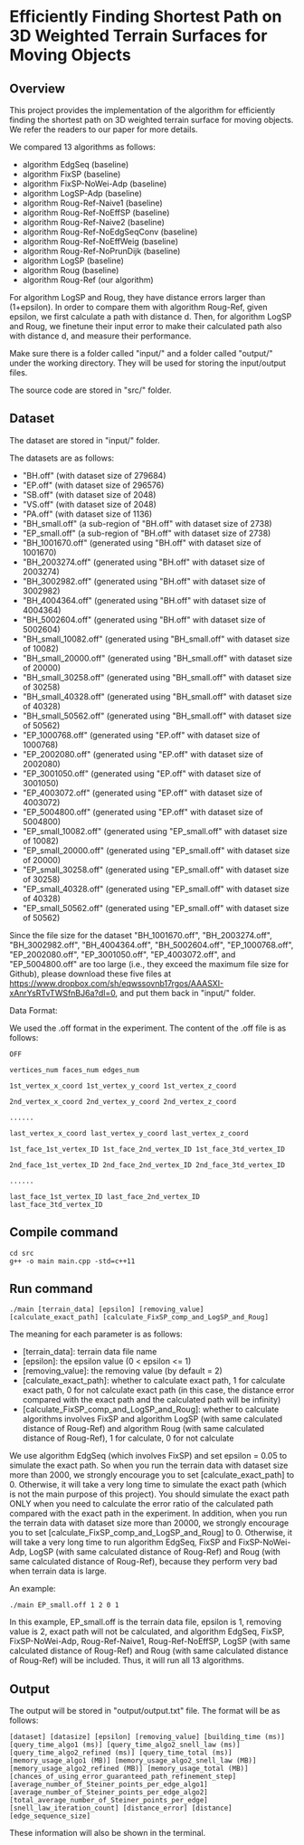 # Efficiently Finding Shortest Path on 3D Weighted Terrain Surfaces for Moving Objects

## Overview

This project provides the implementation of the algorithm for efficiently finding the shortest path on 3D weighted terrain surface for moving objects. We refer the readers to our paper for more details.

We compared 13 algorithms as follows:

- algorithm EdgSeq (baseline)
- algorithm FixSP (baseline)
- algorithm FixSP-NoWei-Adp (baseline)
- algorithm LogSP-Adp (baseline)
- algorithm Roug-Ref-Naive1 (baseline)
- algorithm Roug-Ref-NoEffSP (baseline)
- algorithm Roug-Ref-Naive2 (baseline)
- algorithm Roug-Ref-NoEdgSeqConv (baseline)
- algorithm Roug-Ref-NoEffWeig (baseline)
- algorithm Roug-Ref-NoPrunDijk (baseline)
- algorithm LogSP (baseline)
- algorithm Roug (baseline)
- algorithm Roug-Ref (our algorithm)

For algorithm LogSP and Roug, they have distance errors larger than (1+epsilon). In order to compare them with algorithm Roug-Ref, given epsilon, we first calculate a path with distance d. Then, for algorithm LogSP and Roug, we finetune their input error to make their calculated path also with distance d, and measure their performance. 

Make sure there is a folder called "input/" and a folder called "output/" under the working directory. They will be used for storing the input/output files.

The source code are stored in "src/" folder.

## Dataset

The dataset are stored in "input/" folder.

The datasets are as follows:

- "BH.off" (with dataset size of 279684)
- "EP.off" (with dataset size of 296576)
- "SB.off" (with dataset size of 2048)
- "VS.off" (with dataset size of 2048)
- "PA.off" (with dataset size of 1136)
- "BH_small.off" (a sub-region of "BH.off" with dataset size of 2738)
- "EP_small.off" (a sub-region of "BH.off" with dataset size of 2738)
- "BH_1001670.off" (generated using "BH.off" with dataset size of 1001670)
- "BH_2003274.off" (generated using "BH.off" with dataset size of 2003274)
- "BH_3002982.off" (generated using "BH.off" with dataset size of 3002982)
- "BH_4004364.off" (generated using "BH.off" with dataset size of 4004364)
- "BH_5002604.off" (generated using "BH.off" with dataset size of 5002604)
- "BH_small_10082.off" (generated using "BH_small.off" with dataset size of 10082)
- "BH_small_20000.off" (generated using "BH_small.off" with dataset size of 20000)
- "BH_small_30258.off" (generated using "BH_small.off" with dataset size of 30258)
- "BH_small_40328.off" (generated using "BH_small.off" with dataset size of 40328)
- "BH_small_50562.off" (generated using "BH_small.off" with dataset size of 50562)
- "EP_1000768.off" (generated using "EP.off" with dataset size of 1000768)
- "EP_2002080.off" (generated using "EP.off" with dataset size of 2002080)
- "EP_3001050.off" (generated using "EP.off" with dataset size of 3001050)
- "EP_4003072.off" (generated using "EP.off" with dataset size of 4003072)
- "EP_5004800.off" (generated using "EP.off" with dataset size of 5004800)
- "EP_small_10082.off" (generated using "EP_small.off" with dataset size of 10082)
- "EP_small_20000.off" (generated using "EP_small.off" with dataset size of 20000)
- "EP_small_30258.off" (generated using "EP_small.off" with dataset size of 30258)
- "EP_small_40328.off" (generated using "EP_small.off" with dataset size of 40328)
- "EP_small_50562.off" (generated using "EP_small.off" with dataset size of 50562)

Since the file size for the dataset "BH_1001670.off", "BH_2003274.off", "BH_3002982.off", "BH_4004364.off", "BH_5002604.off", "EP_1000768.off", "EP_2002080.off", "EP_3001050.off", "EP_4003072.off", and "EP_5004800.off" are too large (i.e., they exceed the maximum file size for Github), please download these five files at https://www.dropbox.com/sh/eqwssovnb17rgos/AAASXI-xAnrYsRTvTWSfnBJ6a?dl=0, and put them back in "input/" folder.

Data Format:

We used the .off format in the experiment. The content of the .off file is as follows:

```
OFF

vertices_num faces_num edges_num

1st_vertex_x_coord 1st_vertex_y_coord 1st_vertex_z_coord

2nd_vertex_x_coord 2nd_vertex_y_coord 2nd_vertex_z_coord

......

last_vertex_x_coord last_vertex_y_coord last_vertex_z_coord

1st_face_1st_vertex_ID 1st_face_2nd_vertex_ID 1st_face_3td_vertex_ID

2nd_face_1st_vertex_ID 2nd_face_2nd_vertex_ID 2nd_face_3td_vertex_ID

......

last_face_1st_vertex_ID last_face_2nd_vertex_ID last_face_3td_vertex_ID
```

## Compile command

```
cd src
g++ -o main main.cpp -std=c++11
```

## Run command

```
./main [terrain_data] [epsilon] [removing_value] [calculate_exact_path] [calculate_FixSP_comp_and_LogSP_and_Roug]
```

The meaning for each parameter is as follows:

- [terrain_data]: terrain data file name
- [epsilon]: the epsilon value (0 < epsilon <= 1)
- [removing_value]: the removing value (by default = 2)
- [calculate_exact_path]: whether to calculate exact path, 1 for calculate exact path, 0 for not calculate exact path (in this case, the distance error compared with the exact path and the calculated path will be infinity)
- [calculate_FixSP_comp_and_LogSP_and_Roug]: whether to calculate algorithms involves FixSP and algorithm LogSP (with same calculated distance of Roug-Ref) and algorithm Roug (with same calculated distance of Roug-Ref), 1 for calculate, 0 for not calculate

We use algorithm EdgSeq (which involves FixSP) and set epsilon = 0.05 to simulate the exact path. So when you run the terrain data with dataset size more than 2000, we strongly encourage you to set [calculate_exact_path] to 0. Otherwise, it will take a very long time to simulate the exact path (which is not the main purpose of this project). You should simulate the exact path ONLY when you need to calculate the error ratio of the calculated path compared with the exact path in the experiment. In addition, when you run the terrain data with dataset size more than 20000, we strongly encourage you to set [calculate_FixSP_comp_and_LogSP_and_Roug] to 0. Otherwise, it will take a very long time to run algorithm EdgSeq, FixSP and FixSP-NoWei-Adp, LogSP (with same calculated distance of Roug-Ref) and Roug (with same calculated distance of Roug-Ref), because they perform very bad when terrain data is large. 

An example:

```
./main EP_small.off 1 2 0 1
```

In this example, EP_small.off is the terrain data file, epsilon is 1, removing value is 2, exact path will not be calculated, and algorithm EdgSeq, FixSP, FixSP-NoWei-Adp, Roug-Ref-Naive1, Roug-Ref-NoEffSP, LogSP (with same calculated distance of Roug-Ref) and Roug (with same calculated distance of Roug-Ref) will be included. Thus, it will run all 13 algorithms.

## Output

The output will be stored in "output/output.txt" file. The format will be as follows:

```
[dataset] [datasize] [epsilon] [removing_value] [building_time (ms)] [query_time_algo1 (ms)] [query_time_algo2_snell_law (ms)] [query_time_algo2_refined (ms)] [query_time_total (ms)] [memory_usage_algo1 (MB)] [memory_usage_algo2_snell_law (MB)] [memory_usage_algo2_refined (MB)] [memory_usage_total (MB)] [chances_of_using_error_guaranteed_path_refinement_step] [average_number_of_Steiner_points_per_edge_algo1] [average_number_of_Steiner_points_per_edge_algo2] [total_average_number_of_Steiner_points_per_edge] [snell_law_iteration_count] [distance_error] [distance] [edge_sequence_size]
```

These information will also be shown in the terminal. 

